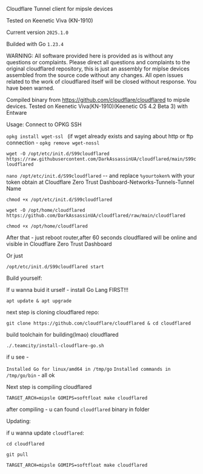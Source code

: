 Cloudflare Tunnel client for mipsle devices

Tested on Keenetic Viva (KN-1910)

Current version `2025.1.0`

Builded with Go `1.23.4`

WARNING: All software provided here is provided as is without any questions or complaints. Please direct all questions and complaints to the original cloudflared repository, this is just an assembly for miplse devices assembled from the source code without any changes. All open issues related to the work of cloudflared itself will be closed without response. You have been warned.

Compiled binary from https://github.com/cloudflare/cloudflared to mipsle devices.
Tested on Keenetic Viva(KN-1910)(Keenetic OS 4.2 Beta 3) with Entware

Usage:
Connect to OPKG SSH

`opkg install wget-ssl `
(if wget already exists and saying about http or ftp connection -  `opkg remove wget-nossl `

`wget -O /opt/etc/init.d/S99cloudflared https://raw.githubusercontent.com/DarkAssassinUA/cloudflared/main/S99cloudflared `


`nano /opt/etc/init.d/S99cloudflared` -- and replace `%yourtoken%` with your token obtain at Cloudflare Zero Trust Dashboard-Networks-Tunnels-Tunnel Name

`chmod +x /opt/etc/init.d/S99cloudflared`

`wget -O /opt/home/cloudflared https://github.com/DarkAssassinUA/cloudflared/raw/main/cloudflared`


`chmod +x /opt/home/cloudflared`

After that - just reboot router,after 60 seconds cloudflared will be online and visible in Cloudflare Zero Trust Dashboard


Or just


`/opt/etc/init.d/S99cloudflared start`


Build yourself:

If u wanna buid it urself - install Go Lang FIRST!!!

`apt update & apt upgrade`

next step is cloning cloudflared repo:

`git clone https://github.com/cloudflare/cloudflared & cd cloudflared`

build toolchain for building(lmao) cloudflared

`./.teamcity/install-cloudflare-go.sh`

if u see - 

`Installed Go for linux/amd64 in /tmp/go`
`Installed commands in /tmp/go/bin` - all ok

Next step is compiling cloudflared

`TARGET_ARCH=mipsle GOMIPS=softfloat make cloudflared`

after compiling - u can found `cloudflared` binary in folder

Updating:


if u wanna update `cloudflared`:

`cd cloudflared`

`git pull`

`TARGET_ARCH=mipsle GOMIPS=softfloat make cloudflared`
